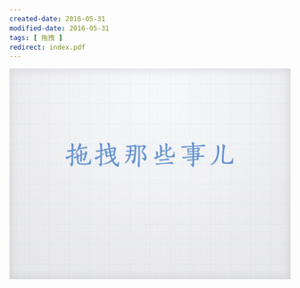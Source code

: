 ```yaml
---
created-date: 2016-05-31
modified-date: 2016-05-31
tags: [ 拖拽 ]
redirect: index.pdf
---
```


![](feature.jpg)
